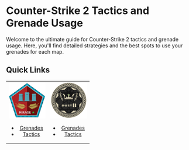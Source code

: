 # Counter-Strike 2 Tactics and Grenade Usage

Welcome to the ultimate guide for Counter-Strike 2 tactics and grenade usage. Here, you'll find detailed strategies and the best spots to use your grenades for each map.

## Quick Links

<table>
  <tr>
    <td align="center">
      <img src="./assets/img/mirage_logo.png" alt="Mirage Logo" width="100" />
      <ul>
        <li><a href="./nades/mirage_nades.md">Grenades</a></li>
        <li><a href="./tactics/mirage_tactics.md">Tactics</a></li>
      </ul>
    </td>
    <td align="center">
      <img src="./assets/img/dust2_logo.png" alt="Dust II Logo" width="100" />
      <ul>
        <li><a href="./nades/mirage_nades.md">Grenades</a></li>
        <li><a href="./tactics/mirage_tactics.md">Tactics</a></li>
      </ul>
    </td>
  </tr>
</table>
